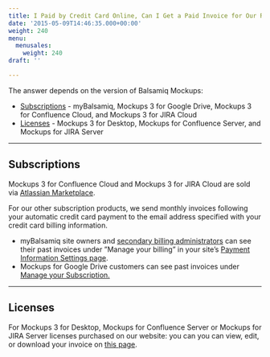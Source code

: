 ```yaml
---
title: I Paid by Credit Card Online, Can I Get a Paid Invoice for Our Records?
date: '2015-05-09T14:46:35.000+00:00'
weight: 240
menu:
  menusales:
    weight: 240
draft: ''

---
```


The answer depends on the version of Balsamiq Mockups:

*   [Subscriptions](#subscriptions) - myBalsamiq, Mockups 3 for Google Drive, Mockups 3 for Confluence Cloud, and Mockups 3 for JIRA Cloud
*   [Licenses](#licenses) - Mockups 3 for Desktop, Mockups for Confluence Server, and Mockups for JIRA Server

* * *

## Subscriptions

Mockups 3 for Confluence Cloud and Mockups 3 for JIRA Cloud are sold via [Atlassian Marketplace](/sales/marketplace/).

For our other subscription products, we send monthly invoices following your automatic credit card payment to the email address specified with your credit card billing information.

*   myBalsamiq site owners and [secondary billing administrators](https://docs.balsamiq.com/mybalsamiq/sitesettings/#4-designating-a-secondary-billing-administrator) can see their past invoices under ”Manage your billing” in your site’s [Payment Information Settings page](/sales/mybsubscriptions/#finding-past-invoices).
*   Mockups for Google Drive customers can see past invoices under [Manage your Subscription.](/sales/gdrivesubscription/#finding-past-invoices)

* * *

## Licenses

For Mockups 3 for Desktop, Mockups for Confluence Server or Mockups for JIRA Server licenses purchased on our website: you can you can view, edit, or download your invoice on [this page](https://balsamiq.com/buy/invoice).